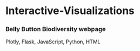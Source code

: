 # Interactive-Visualizations
### Belly Button Biodiversity webpage
Plotly, Flask, JavaScript, Python, HTML
